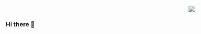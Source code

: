 
<p align="right">
<a href="https://visitor-badge-reloaded.herokuapp.com/badge?page_id=frte-nsk&color=6A54DF&style=flat&logo=Github&text=views">
  <img src="https://visitor-badge-reloaded.herokuapp.com/badge?page_id=frte-nsk&color=6A54DF&style=flat&logo=Github&text=views"/>
</a>
</p>

### Hi there 👋
<!--
**frte-nsk/frte-nsk** is a ✨ _special_ ✨ repository because its `README.md` (this file) appears on your GitHub profile.

Here are some ideas to get you started:

- 🔭 I’m currently working on ...
- 🌱 I’m currently learning ...
- 👯 I’m looking to collaborate on ...
- 🤔 I’m looking for help with ...
- 💬 Ask me about ...
- 📫 How to reach me: ...
- 😄 Pronouns: ...
- ⚡ Fun fact: ...
-->
